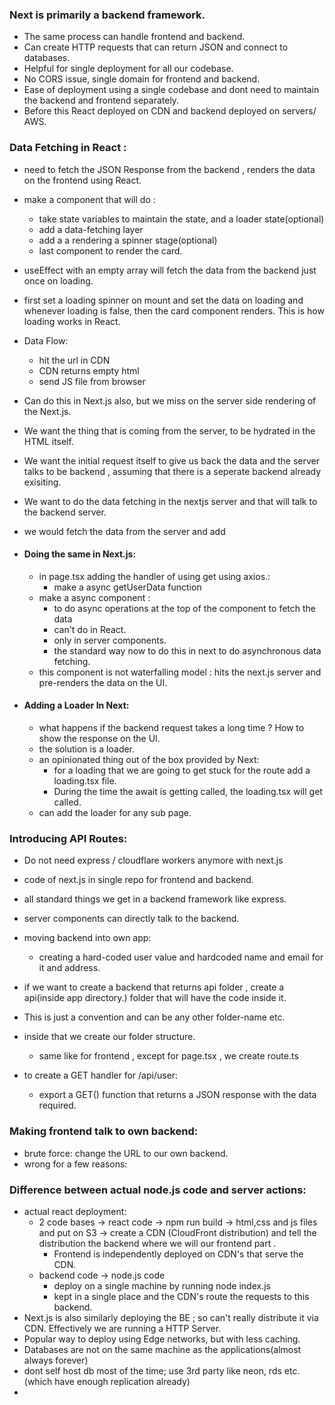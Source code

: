
### Next is primarily a backend framework.
- The same process can handle frontend and backend.
- Can create HTTP requests that can return JSON and connect to databases.
- Helpful for single deployment for all our codebase.
- No CORS issue, single domain for frontend and backend.
- Ease of deployment using a single codebase and dont need to maintain the backend and frontend separately.
- Before this React deployed on CDN and backend deployed on servers/ AWS.

### Data Fetching in React : 
- need to fetch the JSON Response from the backend , renders the data on the frontend using React.
- make a component that will do :
	- take state variables to maintain the state, and a loader state(optional)
	- add a data-fetching layer
	- add a a rendering a spinner stage(optional)
	- last component to render the card.
- useEffect with an empty array will fetch the data from the backend just once on loading.
- first set a loading spinner on mount and set the data on loading and whenever loading is false, then the card component renders. This is how loading works in React.
- Data Flow:
	- hit the url in CDN 
	- CDN returns empty html 
	- send JS file from browser 

- Can do this in Next.js also, but we miss on the server side rendering of the Next.js.
- We want the thing that is coming from the server, to be hydrated in the HTML itself.
- We want the initial request itself to give us back the data and the server talks to be backend , assuming that there is a seperate backend already exisiting.
- We want to do the data fetching in the nextjs server and that will talk to the backend server.
- we would fetch the data from the server and add 

- #### Doing the same in Next.js:
	- in page.tsx adding the handler of using get using axios.:
		- make a async getUserData function
	- make a async component :
		- to do async operations at the top of the component to fetch the data
		- can't do in React.
		- only in server components.
		- the standard way now to do this in next to do asynchronous data fetching.
	- this component is not waterfalling model : hits the next.js server and pre-renders the data on the UI.
- #### Adding a Loader In Next:
	- what happens if the backend request takes a long time ? How to show the response on the UI.
	- the solution is a loader.
	- an opinionated thing out of the box provided by Next:
		- for a loading that we are going to get stuck for the route add a loading.tsx file.
		- During the time the await is getting called, the loading.tsx will get called.
	- can add the loader for any sub page.


### Introducing API Routes:
- Do not need express / cloudflare workers anymore with next.js 
- code of next.js in single repo for frontend and backend.
- all standard things we get in a backend framework like express.
- server components can directly talk to the backend.

- moving backend into own app:
	- creating a hard-coded user value and hardcoded name and email for it and address.
- if we want to create a backend that returns api folder , create a api(inside app directory.) folder that will have the code inside it.
- This is just a convention and can be any other folder-name etc.
- inside that we create our folder structure.
	- same like for frontend , except for page.tsx , we create route.ts
- to create a GET handler for /api/user:
	- export a GET() function that returns a JSON response with the data required.

### Making frontend talk to own backend:
- brute force: change the URL to our own backend.
- wrong for a few reasons:

### Difference between actual node.js code and server actions:
- actual react deployment:
	- 2 code bases -> react code  -> npm run build -> html,css and js files and put on S3 -> create a CDN (CloudFront distribution) and tell the distribution the backend where we will our frontend part .
		- Frontend is independently deployed on CDN's that serve the CDN.
	- backend code -> node.js code 
		- deploy on a single machine by running node index.js 
		- kept in a single place and the CDN's route the requests to this backend.
- Next.js is also similarly deploying the BE ; so can't really distribute it via CDN. Effectively we are running a HTTP Server.
- Popular way to deploy using Edge networks, but with less caching.
- Databases are not on the same machine as the applications(almost always forever)
- dont self host db most of the time; use 3rd party like neon, rds etc.(which have enough replication already)
- 
